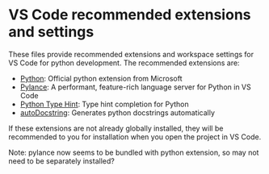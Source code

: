 # VS Code recommended extensions and settings

These files provide recommended extensions and workspace settings for VS Code for python development. The recommended extensions are:

* [Python](https://marketplace.visualstudio.com/items?itemName=ms-python.python"): Official python extension from Microsoft
* [Pylance](https://marketplace.visualstudio.com/items?itemName=ms-python.vscode-pylance): A performant, feature-rich language server for Python in VS Code
* [Python Type Hint](https://marketplace.visualstudio.com/items?itemName=njqdev.vscode-python-typehint): Type hint completion for Python
* [autoDocstring](https://marketplace.visualstudio.com/items?itemName=njpwerner.autodocstring): Generates python docstrings automatically

If these extensions are not already globally installed, they will be recommended to you for installation when you open the project in VS Code.

Note: pylance now seems to be bundled with python extension, so may not need to be separately installed?
